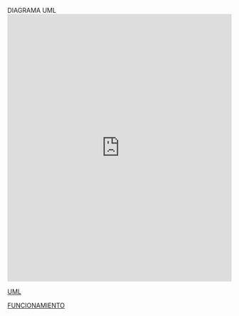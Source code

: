 DIAGRAMA UML
<embed src="https://github.com/Cristiann-Paredes/Felinos/blob/master/UML%20FELINOS.pdf" type="application/pdf" width="100%" height="600px"/>

[UML]()



[FUNCIONAMIENTO](https://github.com/Cristiann-Paredes/Felinos/blob/master/HERENCIAS_JimenezM_ParedesC.pdf)


